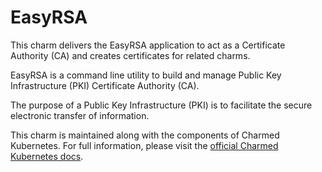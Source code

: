 # EasyRSA

This charm delivers the EasyRSA application to act as a Certificate Authority
(CA) and creates certificates for related charms.

EasyRSA is a command line utility to build and manage Public Key 
Infrastructure (PKI) Certificate Authority (CA).

The purpose of a Public Key Infrastructure (PKI) is to facilitate the secure
electronic transfer of information.

This charm is maintained along with the components of Charmed Kubernetes. For full information,
please visit the [official Charmed Kubernetes docs](https://www.ubuntu.com/kubernetes/docs/charm-easyrsa).